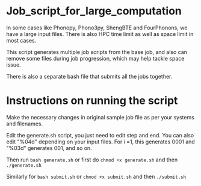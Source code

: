 # Job_script_for_large_computation

In some cases like Phonopy, Phono3py, ShengBTE and FourPhonons, we have a large input files. 
There is also HPC time limit as well as space limit in most cases.

This script generates multiple job scripts from the base job, and also can remove some files during job progression, which may help tackle space issue.

There is also a separate bash file that submits all the jobs together.


# Instructions on running the script

Make the necessary changes in original sample job file as per your systems and filenames.

Edit the generate.sh script, you just need to edit step and end. You can also edit  "%04d" depending on your input files. For i =1, this generates 0001 and "%03d" generates 001, and so on.

Then run ``bash generate.sh`` or first do ``chmod +x generate.sh`` and then ``./generate.sh``

Similarly for ``bash submit.sh`` or ``chmod +x submit.sh`` and then ``./submit.sh``

